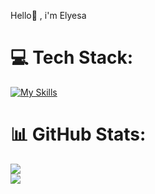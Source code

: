 
Hello👋 , i'm Elyesa

# 💻 Tech Stack:
[![My Skills](https://skillicons.dev/icons?i=ts,react,next,tailwind,sass,java,kotlin)](https://skillicons.dev)
# 📊 GitHub Stats:
![](https://github-readme-stats.vercel.app/api?username=Spectrenard&theme=dark&hide_border=false&include_all_commits=true&count_private=true)<br/>
![](https://github-readme-streak-stats.herokuapp.com/?user=Spectrenard&theme=dark&hide_border=false)<br/>



<!-- Proudly created with GPRM ( https://gprm.itsvg.in ) --
